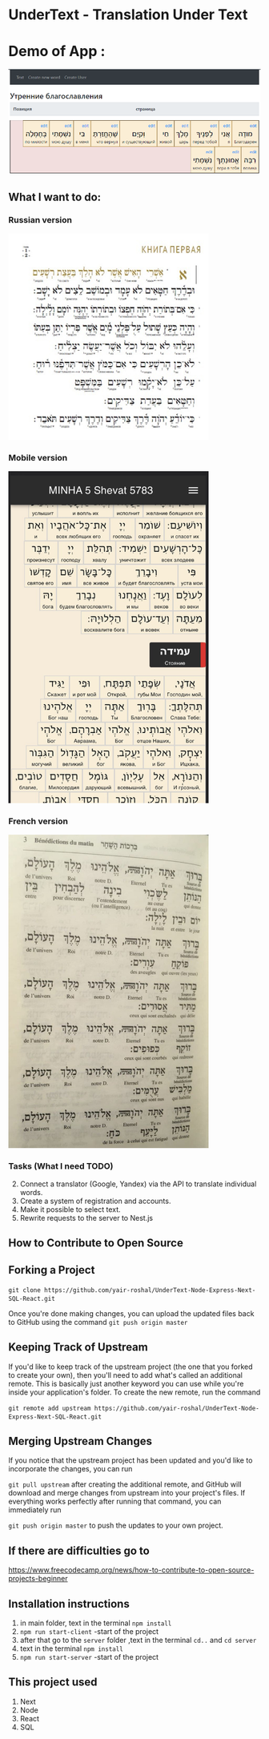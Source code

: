 # UnderText - Translation Under Text

# Demo of App : 
![alt text]( images/img_for_github.png "Illustration for the project")

## What I want to do:

### Russian version
<img src=" images/tehilimRu.jpg"  width="400"/>

### Mobile version
<img src=" images/mobile.jpeg"  width="400"/>

### French version
 <img src=" images/tehilFr.jpg"  width="400"/>

### Tasks (What I need TODO)
2. Connect a translator (Google, Yandex) via the API to translate individual words.
3. Create a system of registration and accounts.
4. Make it possible to select text.
5. Rewrite requests to the server to Nest.js

## How to Contribute to Open Source

## Forking a Project

`git clone https://github.com/yair-roshal/UnderText-Node-Express-Next-SQL-React.git`

Once you're done making changes, you can upload the updated files back to GitHub using the command
`git push origin master`

## Keeping Track of Upstream

If you'd like to keep track of the upstream project (the one that you forked to create your own), then you'll need to add what's called an additional remote. This is basically just another keyword you can use while you're inside your application's folder. To create the new remote, run the command

`git remote add upstream https://github.com/yair-roshal/UnderText-Node-Express-Next-SQL-React.git` 

## Merging Upstream Changes

If you notice that the upstream project has been updated and you'd like to incorporate the changes, you can run

`git pull upstream` after creating the additional remote, and GitHub will download and merge changes from upstream into your project's files. If everything works perfectly after running that command, you can immediately run

`git push origin master` to push the updates to your own project.

## If there are difficulties go to 
https://www.freecodecamp.org/news/how-to-contribute-to-open-source-projects-beginner


## Installation instructions

1. in main folder, text in the terminal `npm install`
2. `npm run start-client` -start of the project
3. after that go to the `server` folder ,text in the terminal `cd..` and `cd server`
4. text in the terminal `npm install`
5. `npm run start-server` -start of the project
  
## This project used

1. Next
2. Node
3. React
4. SQL

 
 